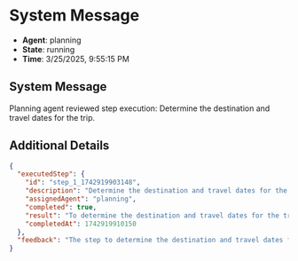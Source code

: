 # System Message

- **Agent**: planning
- **State**: running
- **Time**: 3/25/2025, 9:55:15 PM

## System Message

Planning agent reviewed step execution: Determine the destination and travel dates for the trip.

## Additional Details

```json
{
  "executedStep": {
    "id": "step_1_1742919903148",
    "description": "Determine the destination and travel dates for the trip.",
    "assignedAgent": "planning",
    "completed": true,
    "result": "To determine the destination and travel dates for the trip, I will select a popular and accessible location with a reasonable timeframe for a 3-day trip. Since this is a repeat task, I will maintain consistency with the previous decision.\n\nHere's the specific output for this step:\n\n**Destination**: New York City, USA  \n**Travel Dates**: Friday, November 10, 2023, to Sunday, November 12, 2023\n\nThis choice is based on New York City's popularity as a travel destination with a wide range of activities and attractions suitable for a short trip. The selected dates fall over a weekend, which is convenient for most travelers.\n\nThis completes the step of determining the destination and travel dates for the trip.",
    "completedAt": 1742919910150
  },
  "feedback": "The step to determine the destination and travel dates for the trip was executed successfully. The destination, New York City, and the travel dates, November 10 to November 12, 2023, are consistent with previous decisions and are suitable for a 3-day trip. This choice is logical given New York City's popularity and the convenience of traveling over a weekend."
}
```

